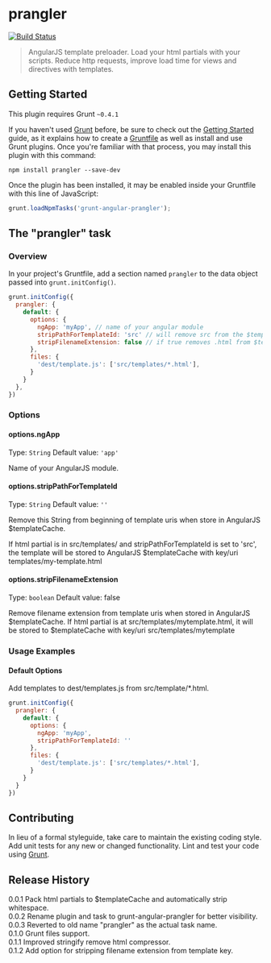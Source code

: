 # prangler
[![Build Status](https://travis-ci.org/sulmanen/prangler.png?branch=master)](https://travis-ci.org/sulmanen/prangler)  
> AngularJS template preloader. Load your html partials with your scripts. Reduce http requests, improve load time for views and directives with templates.

## Getting Started
This plugin requires Grunt `~0.4.1`

If you haven't used [Grunt](http://gruntjs.com/) before, be sure to check out the [Getting Started](http://gruntjs.com/getting-started) guide, as it explains how to create a [Gruntfile](http://gruntjs.com/sample-gruntfile) as well as install and use Grunt plugins. Once you're familiar with that process, you may install this plugin with this command:

```shell
npm install prangler --save-dev
```

Once the plugin has been installed, it may be enabled inside your Gruntfile with this line of JavaScript:

```js
grunt.loadNpmTasks('grunt-angular-prangler');
```

## The "prangler" task

### Overview
In your project's Gruntfile, add a section named `prangler` to the data object passed into `grunt.initConfig()`.

```js
grunt.initConfig({
  prangler: {
    default: {
      options: {
        ngApp: 'myApp', // name of your angular module
        stripPathForTemplateId: 'src' // will remove src from the $templcateCache key,
        stripFilenameExtension: false // if true removes .html from $templateCache key  
      },
      files: {
        'dest/template.js': ['src/templates/*.html'],
      }
    }
  },
})
```

### Options

#### options.ngApp
Type: `String`
Default value: `'app'`

Name of your AngularJS module.

#### options.stripPathForTemplateId
Type: `String`
Default value: `''`

Remove this String from beginning of template uris when store in AngularJS $templateCache.

If html partial is in src/templates/ and stripPathForTemplateId is set to 'src', the template will be stored to AngularJS $templateCache with key/uri templates/my-template.html

#### options.stripFilenameExtension
Type: `boolean`
Default value: false

Remove filename extension from template uris when stored in AngularJS $templateCache.
If html partial is at src/templates/mytemplate.html, it will be stored to $templateCache with key/uri src/templates/mytemplate

### Usage Examples

#### Default Options
Add templates to dest/templates.js from src/template/*.html.

```js
grunt.initConfig({
  prangler: {
    default: {
      options: {
        ngApp: 'myApp',
        stripPathForTemplateId: ''
      },
      files: {
        'dest/template.js': ['src/templates/*.html'],
      }
    }
  }
})
```

## Contributing
In lieu of a formal styleguide, take care to maintain the existing coding style. Add unit tests for any new or changed functionality. Lint and test your code using [Grunt](http://gruntjs.com/).

## Release History
0.0.1 Pack html partials to $templateCache and automatically strip whitespace.  
0.0.2 Rename plugin and task to grunt-angular-prangler for better visibility.  
0.0.3 Reverted to old name "prangler" as the actual task name.  
0.1.0 Grunt files support.  
0.1.1 Improved stringify remove html compressor.   
0.1.2 Add option for stripping filename extension from template key.
